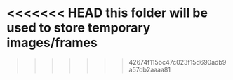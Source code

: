 <<<<<<< HEAD
this folder will be used to store temporary images/frames
=======
>>>>>>> 42674f115bc47c023f15d690adb9a57db2aaaa81

